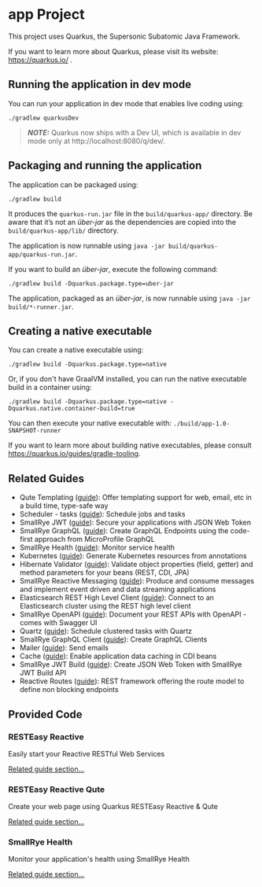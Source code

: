 # app Project

This project uses Quarkus, the Supersonic Subatomic Java Framework.

If you want to learn more about Quarkus, please visit its website: https://quarkus.io/ .

## Running the application in dev mode

You can run your application in dev mode that enables live coding using:

```shell script
./gradlew quarkusDev
```

> **_NOTE:_**  Quarkus now ships with a Dev UI, which is available in dev mode only at http://localhost:8080/q/dev/.

## Packaging and running the application

The application can be packaged using:

```shell script
./gradlew build
```

It produces the `quarkus-run.jar` file in the `build/quarkus-app/` directory.
Be aware that it’s not an _über-jar_ as the dependencies are copied into the `build/quarkus-app/lib/` directory.

The application is now runnable using `java -jar build/quarkus-app/quarkus-run.jar`.

If you want to build an _über-jar_, execute the following command:

```shell script
./gradlew build -Dquarkus.package.type=uber-jar
```

The application, packaged as an _über-jar_, is now runnable using `java -jar build/*-runner.jar`.

## Creating a native executable

You can create a native executable using:

```shell script
./gradlew build -Dquarkus.package.type=native
```

Or, if you don't have GraalVM installed, you can run the native executable build in a container using:

```shell script
./gradlew build -Dquarkus.package.type=native -Dquarkus.native.container-build=true
```

You can then execute your native executable with: `./build/app-1.0-SNAPSHOT-runner`

If you want to learn more about building native executables, please consult https://quarkus.io/guides/gradle-tooling.

## Related Guides

- Qute Templating ([guide](https://quarkus.io/guides/qute)): Offer templating support for web, email, etc in a build
  time, type-safe way
- Scheduler - tasks ([guide](https://quarkus.io/guides/scheduler)): Schedule jobs and tasks
- SmallRye JWT ([guide](https://quarkus.io/guides/security-jwt)): Secure your applications with JSON Web Token
- SmallRye GraphQL ([guide](https://quarkus.io/guides/microprofile-graphql)): Create GraphQL Endpoints using the
  code-first approach from MicroProfile GraphQL
- SmallRye Health ([guide](https://quarkus.io/guides/microprofile-health)): Monitor service health
- Kubernetes ([guide](https://quarkus.io/guides/kubernetes)): Generate Kubernetes resources from annotations
- Hibernate Validator ([guide](https://quarkus.io/guides/validation)): Validate object properties (field, getter) and
  method parameters for your beans (REST, CDI, JPA)
- SmallRye Reactive Messaging ([guide](https://quarkus.io/guides/reactive-messaging)): Produce and consume messages and
  implement event driven and data streaming applications
- Elasticsearch REST High Level Client ([guide](https://quarkus.io/guides/elasticsearch)): Connect to an Elasticsearch
  cluster using the REST high level client
- SmallRye OpenAPI ([guide](https://quarkus.io/guides/openapi-swaggerui)): Document your REST APIs with OpenAPI - comes
  with Swagger UI
- Quartz ([guide](https://quarkus.io/guides/quartz)): Schedule clustered tasks with Quartz
- SmallRye GraphQL Client ([guide](https://quarkus.io/guides/smallrye-graphql-client)): Create GraphQL Clients
- Mailer ([guide](https://quarkus.io/guides/mailer)): Send emails
- Cache ([guide](https://quarkus.io/guides/cache)): Enable application data caching in CDI beans
- SmallRye JWT Build ([guide](https://quarkus.io/guides/security-jwt-build)): Create JSON Web Token with SmallRye JWT
  Build API
- Reactive Routes ([guide](https://quarkus.io/guides/reactive-routes)): REST framework offering the route model to
  define non blocking endpoints

## Provided Code

### RESTEasy Reactive

Easily start your Reactive RESTful Web Services

[Related guide section...](https://quarkus.io/guides/getting-started-reactive#reactive-jax-rs-resources)

### RESTEasy Reactive Qute

Create your web page using Quarkus RESTEasy Reactive & Qute

[Related guide section...](https://quarkus.io/guides/qute#type-safe-templates)

### SmallRye Health

Monitor your application's health using SmallRye Health

[Related guide section...](https://quarkus.io/guides/smallrye-health)
